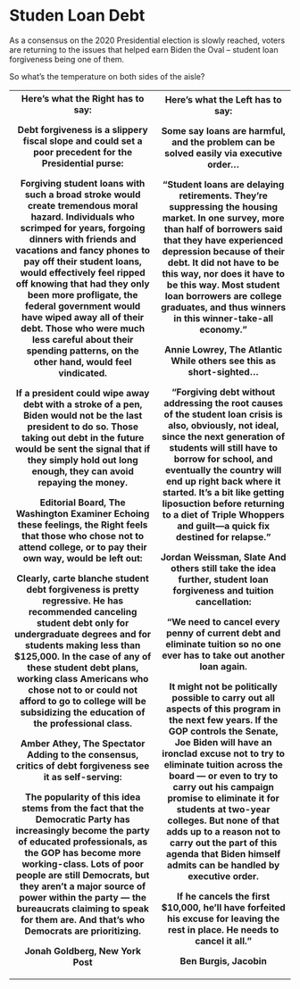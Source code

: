 # Studen Loan Debt

As a consensus on the 2020 Presidential election is slowly reached, voters are returning to the issues that helped earn Biden the Oval – student loan forgiveness being one of them.

So what’s the temperature on both sides of the aisle?

<table>
<tr>
<th>
Here’s what the Right has to say:

Debt forgiveness is a slippery fiscal slope and could set a poor precedent for the Presidential purse:

Forgiving student loans with such a broad stroke would create tremendous moral hazard. Individuals who scrimped for years, forgoing dinners with friends and vacations and fancy phones to pay off their student loans, would effectively feel ripped off knowing that had they only been more profligate, the federal government would have wiped away all of their debt. Those who were much less careful about their spending patterns, on the other hand, would feel vindicated.

If a president could wipe away debt with a stroke of a pen, Biden would not be the last president to do so. Those taking out debt in the future would be sent the signal that if they simply hold out long enough, they can avoid repaying the money.

Editorial Board, The Washington Examiner
Echoing these feelings, the Right feels that those who chose not to attend college, or to pay their own way, would be left out:

Clearly, carte blanche student debt forgiveness is pretty regressive. He has recommended canceling student debt only for undergraduate degrees and for students making less than $125,000. In the case of any of these student debt plans, working class Americans who chose not to or could not afford to go to college will be subsidizing the education of the professional class.

Amber Athey, The Spectator
Adding to the consensus, critics of debt forgiveness see it as self-serving:

The popularity of this idea stems from the fact that the Democratic Party has increasingly become the party of educated professionals, as the GOP has become more working-class. Lots of poor people are still Democrats, but they aren’t a major source of power within the party — the bureaucrats claiming to speak for them are. And that’s who Democrats are prioritizing.

Jonah Goldberg, New York Post
</th>

<th>
Here’s what the Left has to say:

Some say loans are harmful, and the problem can be solved easily via executive order…

“Student loans are delaying retirements. They’re suppressing the housing market. In one survey, more than half of borrowers said that they have experienced depression because of their debt. It did not have to be this way, nor does it have to be this way. Most student loan borrowers are college graduates, and thus winners in this winner-take-all economy.”

Annie Lowrey, The Atlantic
While others see this as short-sighted…

“Forgiving debt without addressing the root causes of the student loan crisis is also, obviously, not ideal, since the next generation of students will still have to borrow for school, and eventually the country will end up right back where it started. It’s a bit like getting liposuction before returning to a diet of Triple Whoppers and guilt—a quick fix destined for relapse.”

Jordan Weissman, Slate
And others still take the idea further, student loan forgiveness and tuition cancellation:

“We need to cancel every penny of current debt and eliminate tuition so no one ever has to take out another loan again.

It might not be politically possible to carry out all aspects of this program in the next few years. If the GOP controls the Senate, Joe Biden will have an ironclad excuse not to try to eliminate tuition across the board — or even to try to carry out his campaign promise to eliminate it for students at two-year colleges. But none of that adds up to a reason not to carry out the part of this agenda that Biden himself admits can be handled by executive order.

If he cancels the first $10,000, he’ll have forfeited his excuse for leaving the rest in place. He needs to cancel it all.”

Ben Burgis, Jacobin
</th>

</tr>
</table>